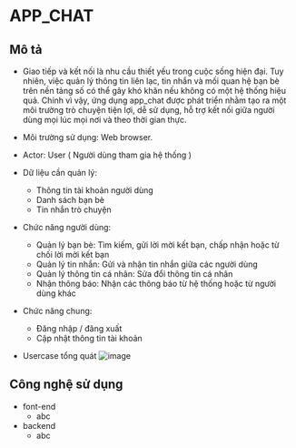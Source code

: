 # APP_CHAT

## Mô tả
- Giao tiếp và kết nối là nhu cầu thiết yếu trong cuộc sống hiện đại. Tuy nhiên, việc quản lý thông tin liên lạc, tin nhắn và mối quan hệ bạn bè trên nền tảng số có thể gây khó khăn nếu không có một hệ thống hiệu quả. Chính vì vậy, ứng dụng app_chat được phát triển nhằm tạo ra một môi trường trò chuyện tiện lợi, dễ sử dụng, hỗ trợ kết nối giữa người dùng mọi lúc mọi nơi và theo thời gian thực.
- Môi trường sử dụng: Web browser.
- Actor: User ( Người dùng tham gia hệ thống )
- Dữ liệu cần quản lý:
  - Thông tin tài khoản người dùng
  - Danh sách bạn bè
  - Tin nhắn trò chuyện

- Chức năng người dùng:
  - Quản lý bạn bè: Tìm kiếm, gửi lời mời kết bạn, chấp nhận hoặc từ chối lời mời kết bạn
  - Quản lý tin nhắn: Gửi và nhận tin nhắn giữa các người dùng
  - Quản lý thông tin cá nhân: Sửa đổi thông tin cá nhân
  - Nhận thông báo: Nhận các thông báo từ hệ thống hoặc từ người dùng khác
- Chức năng chung:
  - Đăng nhập / đăng xuất
  - Cập nhật thông tin tài khoản
- Usercase tổng quát
![image](https://github.com/user-attachments/assets/d33d866b-d66e-4f00-91cd-c7bfa81516bf)

## Công nghệ sử dụng
- font-end
  - abc 
- backend
  - abc 

